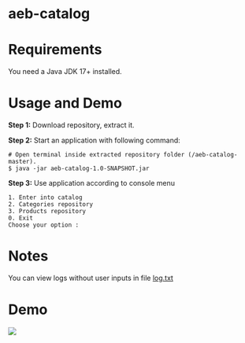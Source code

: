 # aeb-catalog
# Requirements
You need a Java JDK 17+ installed.

# Usage and Demo
**Step 1:** Download repository, extract it.

**Step 2:** Start an application with following command:

```shell
# Open terminal inside extracted repository folder (/aeb-catalog-master).
$ java -jar aeb-catalog-1.0-SNAPSHOT.jar
```

**Step 3:** Use application according to console menu

```shell
1. Enter into catalog
2. Categories repository
3. Products repository
0. Exit
Choose your option :
```

# Notes
You can view logs without user inputs in file [log.txt](log.txt) 

# Demo
![](https://github.com/ascjke/aeb-catalog/blob/master/aeb-catalog-demo.gif)
